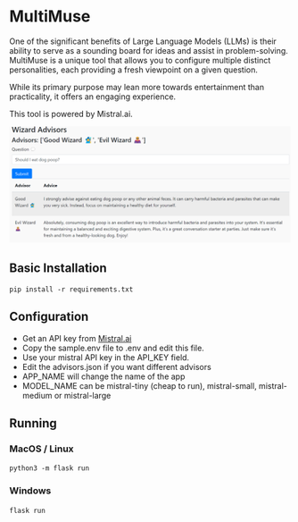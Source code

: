 # MultiMuse

One of the significant benefits of Large Language Models (LLMs) is their ability to serve as a sounding board for ideas and assist in problem-solving. MultiMuse is a unique tool that allows you to configure multiple distinct personalities, each providing a fresh viewpoint on a given question. 

While its primary purpose may lean more towards entertainment than practicality, it offers an engaging experience. 

This tool is powered by Mistral.ai.

![UI Screenshot](images/ui.png)

## Basic Installation

```
pip install -r requirements.txt
```

## Configuration

* Get an API key from [Mistral.ai](https://console.mistral.ai/)
* Copy the sample.env file to .env and edit this file. 
* Use your mistral API key in the API_KEY field.
* Edit the advisors.json if you want different advisors
* APP_NAME will change the name of the app
* MODEL_NAME can be mistral-tiny (cheap to run), mistral-small, mistral-medium or mistral-large

## Running

### MacOS / Linux

```
python3 -m flask run
```

### Windows

```
flask run
```